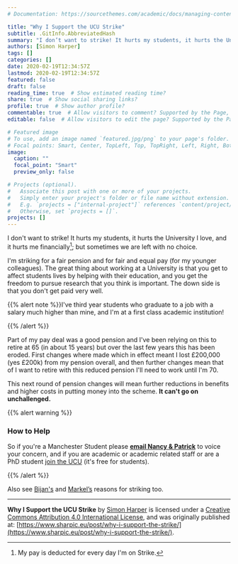 ```yaml
---
# Documentation: https://sourcethemes.com/academic/docs/managing-content/

title: "Why I Support the UCU Strike"
subtitle: .GitInfo.AbbreviatedHash
summary: "I don’t want to strike! It hurts my students, it hurts the University I love, and it hurts me financially; but sometimes we are left with no choice."
authors: [Simon Harper]
tags: []
categories: []
date: 2020-02-19T12:34:57Z
lastmod: 2020-02-19T12:34:57Z
featured: false
draft: false
reading_time: true  # Show estimated reading time?
share: true  # Show social sharing links?
profile: true  # Show author profile?
commentable: true  # Allow visitors to comment? Supported by the Page, Post, and Docs content types.
editable: false  # Allow visitors to edit the page? Supported by the Page, Post, and Docs content types.

# Featured image
# To use, add an image named `featured.jpg/png` to your page's folder.
# Focal points: Smart, Center, TopLeft, Top, TopRight, Left, Right, BottomLeft, Bottom, BottomRight.
image:
  caption: ""
  focal_point: "Smart"
  preview_only: false

# Projects (optional).
#   Associate this post with one or more of your projects.
#   Simply enter your project's folder or file name without extension.
#   E.g. `projects = ["internal-project"]` references `content/project/deep-learning/index.md`.
#   Otherwise, set `projects = []`.
projects: []
---
```


I don't want to strike! It hurts my students, it hurts the University I love, and it hurts me financially[^1]; but sometimes we are left with no choice. 

[^1]: My pay is deducted for every day I'm on Strike.

I'm striking for a fair pension and for fair and equal pay (for my younger colleagues). The great thing about working at a University is that you get to affect students lives by helping with their education, and you get the freedom to pursue research that you think is important.  The down side is that you don't get paid very well. 

{{% alert note %}}I've third year students who graduate to a job with a salary much higher than mine, and I'm at a first class academic institution!

{{% /alert %}}

Part of my pay deal was a good pension and I've been relying on this to retire at 65 (in about 15 years) but over the last few years this has been eroded. First changes where made which in effect meant I lost £200,000 (yes £200k) from my pension overall, and then further changes mean that of I want to retire with this reduced pension I'll need to work until I'm 70.

This next round of pension changes will mean further reductions in benefits and higher costs in putting money into the scheme. **It can't go on unchallenged.** 

{{% alert warning %}}

### How to Help

So if you're a Manchester Student please **[email Nancy & Patrick](mailto:president@manchester.ac.uk,patrick.hackett-REGISTRAR@manchester.ac.uk?BCC=campaigns@ucu.org.uk&Subject=Support%20for%20the%20Pension%20and%204%20fights%20strikes&body=I%20am%20a%20current%20student%20at%20the%20University%20of%20Manchester.%0A%0AI%20am%20writing%20in%20support%20of%20the%20academic%20and%20professional%20staff%20who%20are%20striking%20for%20their%20pensions%2C%20pay%2C%20equality%2C%20casualisation%2C%20and%20workload.%20Things%20have%20gotten%20to%20a%20dire%20state%20for%20employees%20of%20the%20university%20which%20are%20the%20heart%20of%20the%20value%20of%20any%20universities.%0A%0ASincerely%2C%0A)** to voice your concern, and if you are academic or academic related staff or are a PhD student [join the UCU](https://www.ucu.org.uk/) (it's free for students).

{{% /alert %}}

Also see [Bijan's](https://bparsia.wordpress.com/2020/02/19/why-i-support-the-feb-march-2019-ucu-strike/) and [Markel’s](http://www.markelvigo.info/strike) reasons for striking too.

---

<span xmlns:dct="http://purl.org/dc/terms/" href="http://purl.org/dc/dcmitype/Text" property="dct:title" rel="dct:type">**Why I Support the UCU Strike**</span> by <a xmlns:cc="http://creativecommons.org/ns#" href="https://www.sharpic.eu/post/towards_a_parallel_co2_currency/" property="cc:attributionName" rel="cc:attributionURL">Simon Harper</a> is licensed under a <a rel="license" href="http://creativecommons.org/licenses/by/4.0/">Creative Commons Attribution 4.0 International License</a>, and was originally published at: [https://www.sharpic.eu/post/why-i-support-the-strike/](https://www.sharpic.eu/post/why-i-support-the-strike/). 